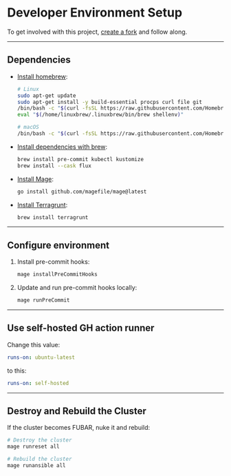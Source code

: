 # Developer Environment Setup

To get involved with this project,
[create a fork](https://docs.github.com/en/get-started/quickstart/fork-a-repo)
and follow along.

---

## Dependencies

- [Install homebrew](https://brew.sh/):

  ```bash
  # Linux
  sudo apt-get update
  sudo apt-get install -y build-essential procps curl file git
  /bin/bash -c "$(curl -fsSL https://raw.githubusercontent.com/Homebrew/install/HEAD/install.sh)"
  eval "$(/home/linuxbrew/.linuxbrew/bin/brew shellenv)"

  # macOS
  /bin/bash -c "$(curl -fsSL https://raw.githubusercontent.com/Homebrew/install/HEAD/install.sh)"
  ```

- [Install dependencies with brew](https://brew.sh/):

  ```bash
  brew install pre-commit kubectl kustomize
  brew install --cask flux
  ```

- [Install Mage](https://magefile.org/):

  ```bash
  go install github.com/magefile/mage@latest
  ```

- [Install Terragrunt](https://terragrunt.gruntwork.io/):

  ```bash
  brew install terragrunt
  ```

---

## Configure environment

1. Install pre-commit hooks:

   ```bash
   mage installPreCommitHooks
   ```

1. Update and run pre-commit hooks locally:

   ```bash
   mage runPreCommit
   ```

---

## Use self-hosted GH action runner

Change this value:

```yaml
runs-on: ubuntu-latest
```

to this:

```yaml
runs-on: self-hosted
```

---

## Destroy and Rebuild the Cluster

If the cluster becomes FUBAR, nuke it and rebuild:

```bash
# Destroy the cluster
mage runreset all

# Rebuild the cluster
mage runansible all
```
